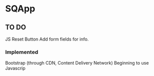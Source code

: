 # SQApp

## TO DO
JS Reset Button
Add form fields for info. 

### Implemented 
Bootstrap (through CDN, Content Delivery Network)
Beginning to use Javascrip